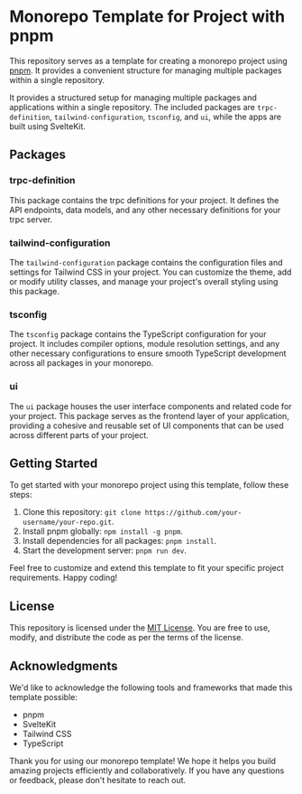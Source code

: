 # Monorepo Template for Project with pnpm

This repository serves as a template for creating a monorepo project using [pnpm](https://pnpm.io/). It provides a convenient structure for managing multiple packages within a single repository.

It provides a structured setup for managing multiple packages and applications within a single repository. The included packages are `trpc-definition`, `tailwind-configuration`, `tsconfig`, and `ui`, while the apps are built using SvelteKit.

## Packages

### trpc-definition

This package contains the trpc definitions for your project. It defines the API endpoints, data models, and any other necessary definitions for your trpc server.

### tailwind-configuration

The `tailwind-configuration` package contains the configuration files and settings for Tailwind CSS in your project. You can customize the theme, add or modify utility classes, and manage your project's overall styling using this package.

### tsconfig

The `tsconfig` package contains the TypeScript configuration for your project. It includes compiler options, module resolution settings, and any other necessary configurations to ensure smooth TypeScript development across all packages in your monorepo.

### ui

The `ui` package houses the user interface components and related code for your project. This package serves as the frontend layer of your application, providing a cohesive and reusable set of UI components that can be used across different parts of your project.

## Getting Started

To get started with your monorepo project using this template, follow these steps:

1. Clone this repository: `git clone https://github.com/your-username/your-repo.git`.
2. Install pnpm globally: `npm install -g pnpm`.
3. Install dependencies for all packages: `pnpm install`.
4. Start the development server: `pnpm run dev`.

Feel free to customize and extend this template to fit your specific project requirements. Happy coding!



## License

This repository is licensed under the [MIT License](LICENSE). You are free to use, modify, and distribute the code as per the terms of the license.



## Acknowledgments
We'd like to acknowledge the following tools and frameworks that made this template possible:

- pnpm
- SvelteKit
- Tailwind CSS
- TypeScript

Thank you for using our monorepo template! We hope it helps you build amazing projects efficiently and collaboratively. If you have any questions or feedback, please don't hesitate to reach out.